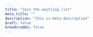 ```yaml
---
title: "Join the waitling list"
meta_title: ""
description: "this is meta description"
draft: false
breadcrumbs: false
---
```

